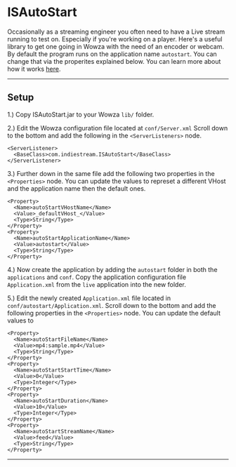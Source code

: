 # ISAutoStart

Occasionally as a streaming engineer you often need to have a Live stream running to test on. Especially if you're working on a player. Here's a useful library to get one going in Wowza with the need of an encoder or webcam. By default the program runs on the application name ```autostart```. You can change that via the properites explained below. You can learn more about how it works [here](http://www.indiestre.am/index.php/2017/02/16/auto-starting-an-application-using-wowza/).

---

## Setup

1.) Copy ISAutoStart.jar to your Wowza ```lib/``` folder.

2.) Edit the Wowza configuration file located at ```conf/Server.xml``` Scroll down to the bottom and add the following in the ```<ServerListeners>``` node.

```
<ServerListener>
  <BaseClass>com.indiestream.ISAutoStart</BaseClass>
</ServerListener>
```

3.) Further down in the same file add the following two properties in the ```<Properties>``` node. You can update the values to represet a different VHost and the application name then the default ones.

```
<Property>
  <Name>autoStartVHostName</Name>
  <Value>_defaultVHost_</Value>
  <Type>String</Type>
</Property>
<Property>
  <Name>autoStartApplicationName</Name>
  <Value>autostart</Value>
  <Type>String</Type>
</Property>
```

4.) Now create the application by adding the ```autostart``` folder in both the ```applications``` and ```conf```. Copy the application configuration file ```Application.xml``` from the ```live``` application into the new folder.

5.) Edit the newly created ```Application.xml``` file located in ```conf/autostart/Application.xml```. Scroll down to the bottom and add the following properties in the ```<Properties>``` node. You can update the default values to 

```
<Property>
  <Name>autoStartFileName</Name>
  <Value>mp4:sample.mp4</Value>
  <Type>String</Type>
</Property>
<Property>
  <Name>autoStartStartTime</Name>
  <Value>0</Value>
  <Type>Integer</Type>
</Property>
<Property>
  <Name>autoStartDuration</Name>
  <Value>10</Value>
  <Type>Integer</Type>
</Property>
<Property>
  <Name>autoStartStreamName</Name>
  <Value>feed</Value>
  <Type>String</Type>
</Property>
```

---
